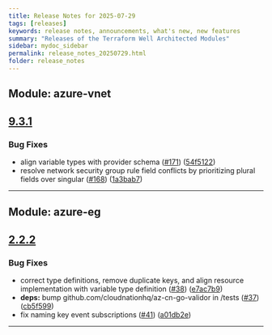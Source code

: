 ```yaml
---
title: Release Notes for 2025-07-29
tags: [releases]
keywords: release notes, announcements, what's new, new features
summary: "Releases of the Terraform Well Architected Modules"
sidebar: mydoc_sidebar
permalink: release_notes_20250729.html
folder: release_notes
---
```


## Module: azure-vnet
## [9.3.1](https://github.com/CloudNationHQ/terraform-azure-vnet/releases/tag/v9.3.1)


### Bug Fixes

* align variable types with provider schema ([#171](https://github.com/CloudNationHQ/terraform-azure-vnet/issues/171)) ([54f5122](https://github.com/CloudNationHQ/terraform-azure-vnet/commit/54f512295f438ce6650dcb61ea16bc575b2159ae))
* resolve network security group rule field conflicts by prioritizing plural fields over singular ([#168](https://github.com/CloudNationHQ/terraform-azure-vnet/issues/168)) ([1a3bab7](https://github.com/CloudNationHQ/terraform-azure-vnet/commit/1a3bab7c1ccbc8785f3ce288421317a204dc4208))

---

## Module: azure-eg
## [2.2.2](https://github.com/CloudNationHQ/terraform-azure-eg/releases/tag/v2.2.2)


### Bug Fixes

* correct type definitions, remove duplicate keys, and align resource implementation with variable type definition ([#38](https://github.com/CloudNationHQ/terraform-azure-eg/issues/38)) ([e7ac7b9](https://github.com/CloudNationHQ/terraform-azure-eg/commit/e7ac7b9bd3490297d599982451534190e855d2d9))
* **deps:** bump github.com/cloudnationhq/az-cn-go-validor in /tests ([#37](https://github.com/CloudNationHQ/terraform-azure-eg/issues/37)) ([cb5f599](https://github.com/CloudNationHQ/terraform-azure-eg/commit/cb5f599975e3579e3cf53ed06f274548f3843a3c))
* fix naming key event subscriptions ([#41](https://github.com/CloudNationHQ/terraform-azure-eg/issues/41)) ([a01db2e](https://github.com/CloudNationHQ/terraform-azure-eg/commit/a01db2e6ba575a0ba754235bbfa46182006255e8))

---

